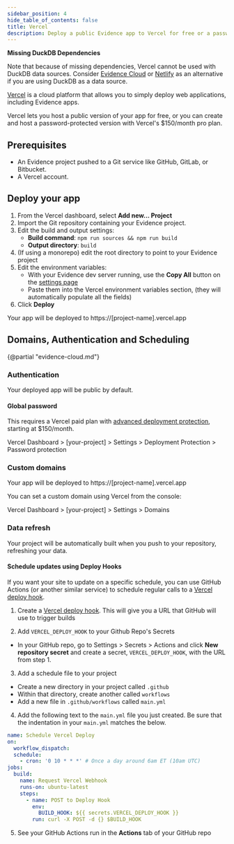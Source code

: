 ```yaml
---
sidebar_position: 4
hide_table_of_contents: false
title: Vercel
description: Deploy a public Evidence app to Vercel for free or a password-protected Evidence app with the pro plan.
---
```


<Alert status=danger>

**Missing DuckDB Dependencies**

Note that because of missing dependencies, Vercel cannot be used with DuckDB data sources. Consider [Evidence Cloud](/deployment/evidence-cloud) or [Netlify](/deployment/netlify) as an alternative if you are using DuckDB as a data source. 

</Alert>

[Vercel](https://vercel.com) is a cloud platform that allows you to simply deploy web applications, including Evidence apps.

Vercel lets you host a public version of your app for free, or you can create and host a password-protected version with Vercel's $150/month pro plan.

## Prerequisites

- An Evidence project pushed to a Git service like GitHub, GitLab, or Bitbucket.
- A Vercel account.

## Deploy your app

1. From the Vercel dashboard, select **Add new... Project**
1. Import the Git repository containing your Evidence project.
1. Edit the build and output settings:
   - **Build command**: `npm run sources && npm run build`
   - **Output directory**: `build`
1. (If using a monorepo) edit the root directory to point to your Evidence project
1. Edit the environment variables:
   - With your Evidence dev server running, use the **Copy All** button on the [settings page](http://localhost:3000/settings#deploy)
   - Paste them into the Vercel environment variables section, (they will automatically populate all the fields)
1. Click **Deploy**

Your app will be deployed to https://[project-name].vercel.app

## Domains, Authentication and Scheduling

{@partial "evidence-cloud.md"}

### Authentication

Your deployed app will be public by default. 

#### Global password

This requires a Vercel paid plan with [advanced deployment protection](https://vercel.com/docs/security/deployment-protection#advanced-deployment-protection), starting at $150/month.

Vercel Dashboard > [your-project] > Settings > Deployment Protection > Password protection

### Custom domains

Your app will be deployed to https://[project-name].vercel.app

You can set a custom domain using Vercel from the console:

Vercel Dashboard > [your-project] > Settings > Domains

### Data refresh

Your project will be automatically built when you push to your repository, refreshing your data.

#### Schedule updates using Deploy Hooks

If you want your site to update on a specific schedule, you can use GitHub Actions (or another similar service) to schedule regular calls to a [Vercel deploy hook](https://vercel.com/docs/concepts/git/deploy-hooks).

1. Create a [Vercel deploy hook](https://vercel.com/docs/concepts/git/deploy-hooks).
   This will give you a URL that GitHub will use to trigger builds

2. Add `VERCEL_DEPLOY_HOOK` to your Github Repo's Secrets

- In your GitHub repo, go to Settings > Secrets > Actions and click **New repository secret** and create a secret, `VERCEL_DEPLOY_HOOK`, with the URL from step 1.

3. Add a schedule file to your project

- Create a new directory in your project called `.github`
- Within that directory, create another called `workflows`
- Add a new file in `.github/workflows` called `main.yml`

4. Add the following text to the `main.yml` file you just created. Be sure that the indentation in your `main.yml` matches the below.

```yaml
name: Schedule Vercel Deploy
on:
  workflow_dispatch:
  schedule:
    - cron: '0 10 * * *' # Once a day around 6am ET (10am UTC)
jobs:
  build:
    name: Request Vercel Webhook
    runs-on: ubuntu-latest
    steps:
      - name: POST to Deploy Hook
        env:
          BUILD_HOOK: ${{ secrets.VERCEL_DEPLOY_HOOK }}
        run: curl -X POST -d {} $BUILD_HOOK
```

5. See your GitHub Actions run in the **Actions** tab of your GitHub repo
